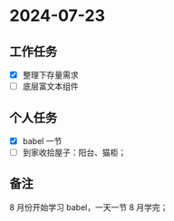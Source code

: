 # 2024-07-23

## 工作任务

- [x] 整理下存量需求
- [ ] 底层富文本组件

## 个人任务

- [x] babel 一节
- [ ] 到家收拾屋子：阳台、猫柜；

## 备注

8 月份开始学习 babel，一天一节 8 月学完；
